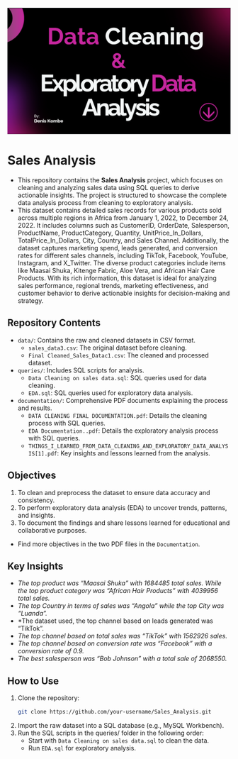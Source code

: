 ![Banner](Banner.PNG)

# Sales Analysis

- This repository contains the **Sales Analysis** project, which focuses on cleaning and analyzing sales data using SQL queries to derive actionable insights. The project is structured to showcase the complete data analysis process from cleaning to exploratory analysis. 
- This dataset contains detailed sales records for various products sold across multiple regions in Africa from January 1, 2022, to December 24, 2022. It includes columns such as CustomerID, OrderDate, Salesperson, ProductName, ProductCategory, Quantity, UnitPrice_In_Dollars, TotalPrice_In_Dollars, City, Country, and Sales Channel. Additionally, the dataset captures marketing spend, leads generated, and conversion rates for different sales channels, including TikTok, Facebook, YouTube, Instagram, and X_Twitter. The diverse product categories include items like Maasai Shuka, Kitenge Fabric, Aloe Vera, and African Hair Care Products. With its rich information, this dataset is ideal for analyzing sales performance, regional trends, marketing effectiveness, and customer behavior to derive actionable insights for decision-making and strategy.

## Repository Contents
- `data/`: Contains the raw and cleaned datasets in CSV format.
  - `sales_data3.csv`: The original dataset before cleaning.
  - `Final Cleaned_Sales_Datac1.csv`: The cleaned and processed dataset.
- `queries/`: Includes SQL scripts for analysis.
  - `Data Cleaning on sales data.sql`: SQL queries used for data cleaning.
  - `EDA.sql`: SQL queries used for exploratory data analysis.
- `documentation/`: Comprehensive PDF documents explaining the process and results.
  - `DATA CLEANING FINAL DOCUMENTATION.pdf`: Details the cleaning process with SQL queries.
  - `EDA Documentation..pdf`: Details the exploratory analysis process with SQL queries.
  - `THINGS_I_LEARNED_FROM_DATA_CLEANING_AND_EXPLORATORY_DATA_ANALYSIS[1].pdf`: Key insights and lessons learned from the analysis.

## Objectives
1. To clean and preprocess the dataset to ensure data accuracy and consistency.
2. To perform exploratory data analysis (EDA) to uncover trends, patterns, and insights.
3. To document the findings and share lessons learned for educational and collaborative purposes.
- Find more objectives in the two PDF files in the `Documentation`.

## Key Insights
- *The top product was “Maasai Shuka” with 1684485 total sales. While the top product category was “African Hair Products” with 4039956 total sales.*
- *The top Country in terms of sales was “Angola” while the top City was “Luanda”.*
- *The dataset used, the top channel based on leads generated was “TikTok”.
- *The top channel based on total sales was “TikTok” with 1562926 sales.*
- *The top channel based on conversion rate was “Facebook” with a conversion rate of 0.9.*
- *The best salesperson was “Bob Johnson” with a total sale of 2068550.*




## How to Use
1. Clone the repository:
   ```bash
   git clone https://github.com/your-username/Sales_Analysis.git
2. Import the raw dataset into a SQL database (e.g., MySQL Workbench).
3. Run the SQL scripts in the queries/ folder in the following order:
   - Start with `Data Cleaning on sales data.sql` to clean the data.
   - Run `EDA.sql` for exploratory analysis.

